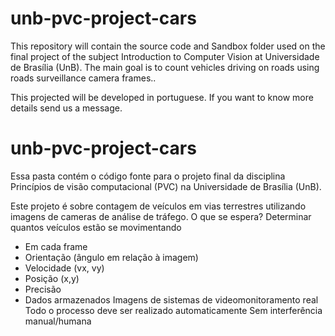 # unb-pvc-project-cars
This repository will contain the source code and Sandbox folder used on the final project of the subject Introduction to Computer Vision at Universidade de Brasília (UnB).
The main goal is to count vehicles driving on roads using roads surveillance camera frames..

This projected will be developed in portuguese. If you want to know more details send us a message.

# unb-pvc-project-cars
Essa pasta contém o código fonte para o projeto final da disciplina Princípios de visão computacional (PVC) na Universidade de Brasília (UnB). 

Este projeto é sobre contagem de veículos em vias terrestres utilizando imagens de cameras de análise de tráfego.
O que se espera?
Determinar quantos veículos estão se movimentando
- Em cada frame
- Orientação (ângulo em relação à imagem)
- Velocidade (vx, vy)
- Posição (x,y)
- Precisão
- Dados armazenados
Imagens de sistemas de videomonitoramento real
Todo o processo deve ser realizado automaticamente
Sem interferência manual/humana
